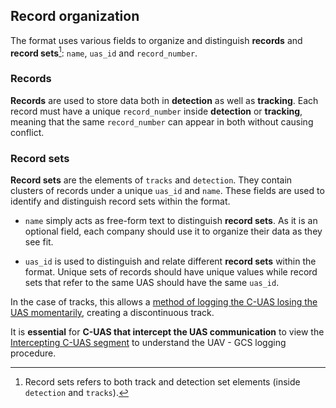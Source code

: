 ## Record organization
The format uses various fields to organize and distinguish **records**
and **record sets**[^1]:
`name`, `uas_id` and `record_number`.

### Records
**Records** are used to store data both in **detection** as well as **tracking**.
Each record must have a unique `record_number` inside **detection** or **tracking**,
meaning that the same `record_number` can appear in both without causing conflict.

### Record sets
**Record sets** are the elements of `tracks` and `detection`.
They contain clusters of records under a unique `uas_id` and `name`.
These fields are used to identify and distinguish record sets within the format.

- `name` simply acts as free-form text to distinguish **record sets**. 
As it is an optional field, each company should use it to organize their data
as they see fit.

- `uas_id` is used to distinguish and relate different **record sets** within the format.
Unique sets of records should have unique values while record sets that refer to 
the same UAS should have the same `uas_id`. 

In the case of tracks, this allows a [method of logging the C-UAS losing the UAS momentarily](detec_track.md),
creating a discontinuous track.

It is **essential** for **C-UAS that intercept the UAS communication** to view the 
[Intercepting C-UAS segment](../common_uses/intercepting.md) to understand the
UAV - GCS logging procedure. 

[^1]: Record sets refers to both track and detection set elements (inside `detection` and `tracks`).